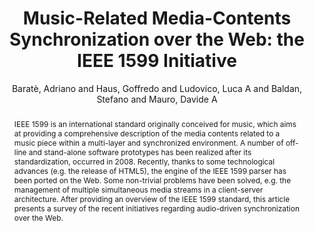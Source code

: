 --- 
title: "Music-Related Media-Contents Synchronization over the Web: the IEEE 1599 Initiative" 
abstract: "IEEE 1599 is an international standard originally conceived for music, which aims at providing a comprehensive description of the media contents related to a music piece within a multi-layer and synchronized environment. A number of off-line and stand-alone software prototypes has been realized after its standardization, occurred in 2008. Recently, thanks to some technological advances (e.g. the release of HTML5), the engine of the IEEE 1599 parser has been ported on the Web. Some non-trivial problems have been solved, e.g. the management of multiple simultaneous media streams in a client-server architecture. After providing an overview of the IEEE 1599 standard, this article presents a survey of the recent initiatives regarding audio-driven synchronization over the Web." 
address: "Paris" 
author: "Baratè, Adriano and Haus, Goffredo and Ludovico, Luca A and Baldan, Stefano and Mauro, Davide A"
webAuthor: "Christian Baumann, Johanna Friederike, Jan-Torsten Milde" 
booktitle: "Proceedings of the International Web Audio Conference" 
editor: "Goldszmidt, Samuel and Schnell, Norbert and Saiz, Victor and Matuszewski, Benjamin" 
month: "Proceedings of the International Web Audio Conference"
pages: "1-7" 
publisher: "IRCAM" 
series: "WAC '18"
track: "Poster"  
year: "2015" 
id: "2015_EA_2" 
tags: year2015
media: none 
pdflink: /_data/papers/pdf/2015/2015_2.pdf
ISSN: 2663-5844
---